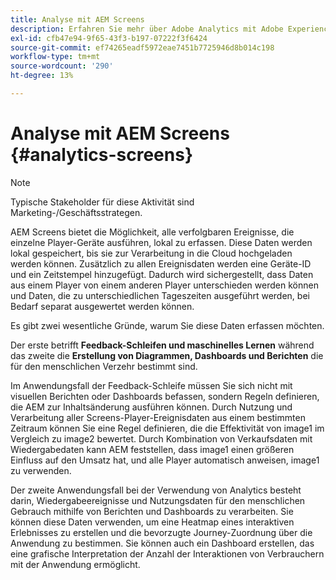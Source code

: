 ```yaml
---
title: Analyse mit AEM Screens
description: Erfahren Sie mehr über Adobe Analytics mit Adobe Experience Manager Screens.
exl-id: cfb47e94-9f65-43f3-b197-07222f3f6424
source-git-commit: ef74265eadf5972eae7451b7725946d8b014c198
workflow-type: tm+mt
source-wordcount: '290'
ht-degree: 13%

---
```


# Analyse mit AEM Screens {#analytics-screens}

>[!NOTE]
>
>Typische Stakeholder für diese Aktivität sind Marketing-/Geschäftsstrategen.

AEM Screens bietet die Möglichkeit, alle verfolgbaren Ereignisse, die einzelne Player-Geräte ausführen, lokal zu erfassen. Diese Daten werden lokal gespeichert, bis sie zur Verarbeitung in die Cloud hochgeladen werden können. Zusätzlich zu allen Ereignisdaten werden eine Geräte-ID und ein Zeitstempel hinzugefügt. Dadurch wird sichergestellt, dass Daten aus einem Player von einem anderen Player unterschieden werden können und Daten, die zu unterschiedlichen Tageszeiten ausgeführt werden, bei Bedarf separat ausgewertet werden können.

Es gibt zwei wesentliche Gründe, warum Sie diese Daten erfassen möchten.

Der erste betrifft **Feedback-Schleifen und maschinelles Lernen** während das zweite die **Erstellung von Diagrammen, Dashboards und Berichten** die für den menschlichen Verzehr bestimmt sind.

Im Anwendungsfall der Feedback-Schleife müssen Sie sich nicht mit visuellen Berichten oder Dashboards befassen, sondern Regeln definieren, die AEM zur Inhaltsänderung ausführen können. Durch Nutzung und Verarbeitung aller Screens-Player-Ereignisdaten aus einem bestimmten Zeitraum können Sie eine Regel definieren, die die Effektivität von image1 im Vergleich zu image2 bewertet. Durch Kombination von Verkaufsdaten mit Wiedergabedaten kann AEM feststellen, dass image1 einen größeren Einfluss auf den Umsatz hat, und alle Player automatisch anweisen, image1 zu verwenden.

Der zweite Anwendungsfall bei der Verwendung von Analytics besteht darin, Wiedergabeereignisse und Nutzungsdaten für den menschlichen Gebrauch mithilfe von Berichten und Dashboards zu verarbeiten.
Sie können diese Daten verwenden, um eine Heatmap eines interaktiven Erlebnisses zu erstellen und die bevorzugte Journey-Zuordnung über die Anwendung zu bestimmen. Sie können auch ein Dashboard erstellen, das eine grafische Interpretation der Anzahl der Interaktionen von Verbrauchern mit der Anwendung ermöglicht.
